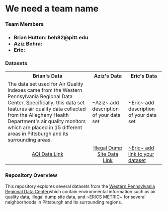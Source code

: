 <h1>We need a team name</h1>

<h3>Team Members<h3>
<ul>
  <li>Brian Hutton: beh82@pitt.edu</li>
  <li>Aziz Bohra: </li>
  <li>Eric:</li>
</ul>
  
<h3>Datasets</h3>
<table>
  <tr>
    <th>Brian's Data</th>
    <th>Aziz's Data</th>
    <th>Eric's Data</th>
  </tr>
  <tr>
    <td>The data set used for Air Quality Indexes came from the Western Pennsylvania Regional Data Center. Specifically, this data set features air quality data collected from the Allegheny Health Department's air quality monitors which are placed in 15 different areas in Pittsburgh and its surrounding areas.</td>
    <td>~Aziz~ add description of your data set</td>
    <td>~Eric~ add description of your data set</td>
  </tr>
  <tr>
    <td style="text-align: center;"><a href="https://data.wprdc.org/dataset/allegheny-county-air-quality/resource/4ab1e23f-3262-4bd3-adbf-f72f0119108b?inner_span=True">AQI Data Link</a></td>
    <td style="text-align: center;"><a href="https://data.wprdc.org/dataset/allegheny-county-illegal-dump-sites">Illegal Dump Site Data Link</a></td>
    <td><a href="">~Eric~ add link to your dataset</a></td>
  </tr>
</table>
  
<h3>Repository Overview</h3>
  <p>This repository explores several datasets from the <a href="">Western Pennsylvania Regional Data Center</a>which contain environmental information such as air quality data, illegal dump site data, and ~ERICS METRIC~ for several neighborhoods in Pittsburgh and its surrounding regions.</p>
